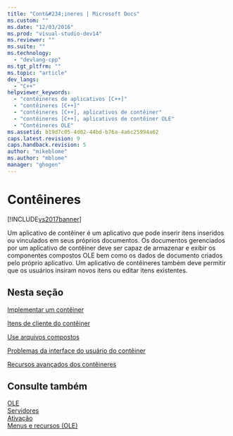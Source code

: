 ```yaml
---
title: "Cont&#234;ineres | Microsoft Docs"
ms.custom: ""
ms.date: "12/03/2016"
ms.prod: "visual-studio-dev14"
ms.reviewer: ""
ms.suite: ""
ms.technology: 
  - "devlang-cpp"
ms.tgt_pltfrm: ""
ms.topic: "article"
dev_langs: 
  - "C++"
helpviewer_keywords: 
  - "contêineres de aplicativos [C++]"
  - "contêineres [C++]"
  - "contêineres [C++], aplicativos de contêiner"
  - "contêineres [C++], aplicativos de contêiner OLE"
  - "Contêineres OLE"
ms.assetid: b19d7c05-4d02-44bd-b76a-4a6c25994a62
caps.latest.revision: 9
caps.handback.revision: 5
author: "mikeblome"
ms.author: "mblome"
manager: "ghogen"
---
```

# Cont&#234;ineres
[!INCLUDE[vs2017banner](../assembler/inline/includes/vs2017banner.md)]

Um aplicativo de contêiner é um aplicativo que pode inserir itens inseridos ou vinculados em seus próprios documentos.  Os documentos gerenciados por um aplicativo de contêiner deve ser capaz de armazenar e exibir os componentes compostos OLE bem como os dados de documento criados pelo próprio aplicativo.  Um aplicativo de contêineres também deve permitir que os usuários insiram novos itens ou editar itens existentes.  
  
## Nesta seção  
 [Implementar um contêiner](../mfc/containers-implementing-a-container.md)  
  
 [Itens de cliente do contêiner](../mfc/containers-client-items.md)  
  
 [Use arquivos compostos](../mfc/containers-compound-files.md)  
  
 [Problemas da interface do usuário do contêiner](../mfc/containers-user-interface-issues.md)  
  
 [Recursos avançados dos contêineres](../mfc/containers-advanced-features.md)  
  
## Consulte também  
 [OLE](../mfc/ole-in-mfc.md)   
 [Servidores](../mfc/servers.md)   
 [Ativação](../mfc/activation-cpp.md)   
 [Menus e recursos \(OLE\)](../mfc/menus-and-resources-ole.md)